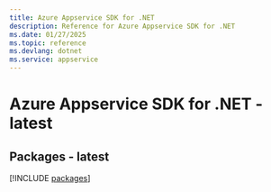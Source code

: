 ```yaml
---
title: Azure Appservice SDK for .NET
description: Reference for Azure Appservice SDK for .NET
ms.date: 01/27/2025
ms.topic: reference
ms.devlang: dotnet
ms.service: appservice
---
```

# Azure Appservice SDK for .NET - latest
## Packages - latest
[!INCLUDE [packages](appservice-index.md)]